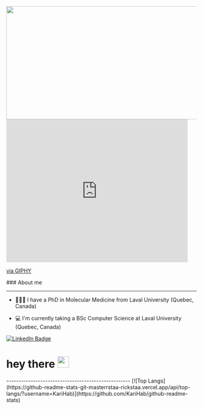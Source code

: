 <div align="center">
  <img src="https://media.giphy.com/media/dWesBcTLavkZuG35MI/giphy.gif" width="600" height="300"/>
</div>
<iframe src="https://giphy.com/embed/xaO6TmgQmKEQ4516sE" width="480" height="379" style="" frameBorder="0" class="giphy-embed" allowFullScreen></iframe><p><a href="https://giphy.com/gifs/ProductDock-it-programming-productdock-xaO6TmgQmKEQ4516sE">via GIPHY</a></p>
### About me

-------------------------------------------------------------
* 👩🏽‍🏫 I have a PhD in Molecular Medicine from Laval University (Quebec, Canada)

* 💻 I'm currently taking a BSc Computer Science at Laval University (Quebec, Canada)

<div id="badges">
  <a href="[your-linkedin-URL](https://www.linkedin.com/in/karimahabbout/)">
    <img src="https://img.shields.io/badge/LinkedIn-blue?style=for-the-badge&logo=linkedin&logoColor=white" alt="LinkedIn Badge"/>
  </a>
</div>



<img src="https://komarev.com/ghpvc/?username=KariHab&style=flat-square&color=blue" alt=""/>

<h1>
  hey there
  <img src="https://media.giphy.com/media/hvRJCLFzcasrR4ia7z/giphy.gif" width="30px"/>
</h1>
---------------------------------------------------
[![Top Langs](https://github-readme-stats-git-masterrstaa-rickstaa.vercel.app/api/top-langs/?username=KariHab)](https://github.com/KariHab/github-readme-stats)
